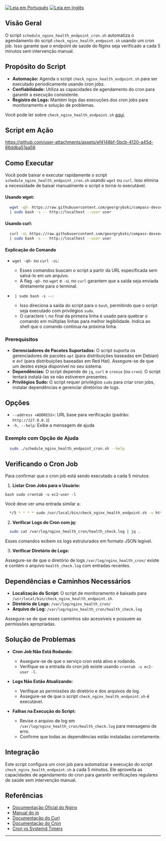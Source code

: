 [![Leia em Português](https://img.shields.io/badge/%F0%9F%87%A7%F0%9F%87%B7%20Portugu%C3%AAs-F0FFFF.svg)](schedule_nginx_health_endpoint_cron.pt-BR.md)
[![Leia em Inglês](https://img.shields.io/badge/%F0%9F%87%BA%F0%9F%87%B8%20English-gray.svg)](schedule_nginx_health_endpoint_cron.md)

## Visão Geral

O script `schedule_nginx_health_endpoint_cron.sh` automatiza o agendamento do script `check_nginx_health_endpoint.sh` usando um cron job. Isso garante que o endpoint de saúde do Nginx seja verificado a cada 5 minutos sem intervenção manual.

## Propósito do Script

- **Automação:** Agenda o script `check_nginx_health_endpoint.sh` para ser executado periodicamente usando cron jobs.
- **Confiabilidade:** Utiliza as capacidades de agendamento do cron para garantir a execução consistente.
- **Registro de Logs:** Mantém logs das execuções dos cron jobs para monitoramento e solução de problemas.

Você pode ler sobre `check_nginx_health_endpoint.sh` [aqui](check_nginx_health_endpoint.pt-BR.md).

## Script em Ação

https://github.com/user-attachments/assets/ef4148bf-5bcb-4120-a45d-66ddba51aa58

## Como Executar

Você pode baixar e executar rapidamente o script `schedule_nginx_health_endpoint_cron.sh` usando `wget` ou `curl`. Isso elimina a necessidade de baixar manualmente o script e torná-lo executável.

#### Usando wget:

```bash
  wget -qO- https://raw.githubusercontent.com/georgrybski/compass-devsecops-scholarship/main/scripts/sprint2/schedule_nginx_health_endpoint_cron.sh \
  | sudo bash -s -- http://localhost --user user
```

#### Usando curl:

```bash
  curl -sL https://raw.githubusercontent.com/georgrybski/compass-devsecops-scholarship/main/scripts/sprint2/schedule_nginx_health_endpoint_cron.sh \
  | sudo bash -s -- http://localhost --user user
```

#### Explicação do Comando

- `wget -qO-` ou `curl -sL`:
  - Esses comandos buscam o script a partir da URL especificada sem salvá-lo em um arquivo.
  - A flag `-qO-` no `wget` e `-sL` no `curl` garantem que a saída seja enviada diretamente para o terminal.

- ` | sudo bash -s --`:
  - Isso direciona a saída do script para o `bash`, permitindo que o script seja executado com privilégios `sudo`.
  - O caractere `\` no final da primeira linha é usado para quebrar o comando em múltiplas linhas para melhor legibilidade. Indica ao shell que o comando continua na próxima linha.

### Prerequisitos

- **Gerenciadores de Pacotes Suportados:** O script suporta os gerenciadores de pacotes `apt` (para distribuições baseadas em Debian) e `dnf` (para distribuições baseadas em Red Hat). Assegure-se de que um destes esteja disponível no seu sistema.
- **Dependências:** O script depende de `jq`, `curl` e `cronie` (ou `cron`). O script tentará instalá-las se não estiverem presentes.
- **Privilégios Sudo:** O script requer privilégios `sudo` para criar cron jobs, instalar dependências e gerenciar diretórios de logs.

## Opções

- `--address <ADDRESS>`: URL base para verificação (padrão: `http://127.0.0.1`)
- `-h, --help`: Exibe a mensagem de ajuda

### Exemplo com Opção de Ajuda

```bash
  sudo ./schedule_nginx_health_endpoint_cron.sh --help
```

## Verificando o Cron Job

Para confirmar que o cron job está sendo executado a cada 5 minutos:

1. **Listar Cron Jobs para o Usuário:**

``bash
    sudo crontab -u ec2-user -l
``

Você deve ver uma entrada similar a:


```bash
  */5 * * * * sudo /usr/local/bin/check_nginx_health_endpoint.sh -v http://localhost >> /var/log/nginx_health_cron/health_check.log 2>&1
```

2. **Verificar Logs do Cron com jq:**

```bash
  sudo cat /var/log/nginx_health_cron/health_check.log | jq .
```

Esses comandos exibem os logs estruturados em formato JSON legível.

3. **Verificar Diretório de Logs:**

Assegure-se de que o diretório de logs `/var/log/nginx_health_cron/` existe e contém o arquivo `health_check.log` com entradas recentes.

## Dependências e Caminhos Necessários

- **Localização do Script:** O script de monitoramento é baixado para `/usr/local/bin/check_nginx_health_endpoint.sh`.
- **Diretório de Logs:** `/var/log/nginx_health_cron/`
- **Arquivo de Log:** `/var/log/nginx_health_cron/health_check.log`

Assegure-se de que esses caminhos são acessíveis e possuem as permissões apropriadas.

## Solução de Problemas

- **Cron Job Não Está Rodando:**
    - Assegure-se de que o serviço cron está ativo e rodando.
    - Verifique se a entrada do cron job existe usando `crontab -u ec2-user -l`.

- **Logs Não Estão Atualizando:**
    - Verifique as permissões do diretório e dos arquivos de log.
    - Assegure-se de que o script `check_nginx_health_endpoint.sh` é executável.

- **Falhas na Execução do Script:**
    - Revise o arquivo de log em `/var/log/nginx_health_cron/health_check.log` para mensagens de erro.
    - Confirme que todas as dependências estão instaladas corretamente.

## Integração

Este script configura um cron job para automatizar a execução do script `check_nginx_health_endpoint.sh` a cada 5 minutos. Ele aproveita as capacidades de agendamento do cron para garantir verificações regulares de saúde sem intervenção manual.

## Referências

- [Documentação Oficial do Nginx](https://nginx.org/en/docs/)
- [Manual do jq](https://stedolan.github.io/jq/manual/)
- [Documentação do Curl](https://curl.se/docs/manpage.html)
- [Documentação do Cron](https://man7.org/linux/man-pages/man5/crontab.5.html)
- [Cron vs Systemd Timers](../general/cron_vs_systemd_timers.pt-BR.md)

---